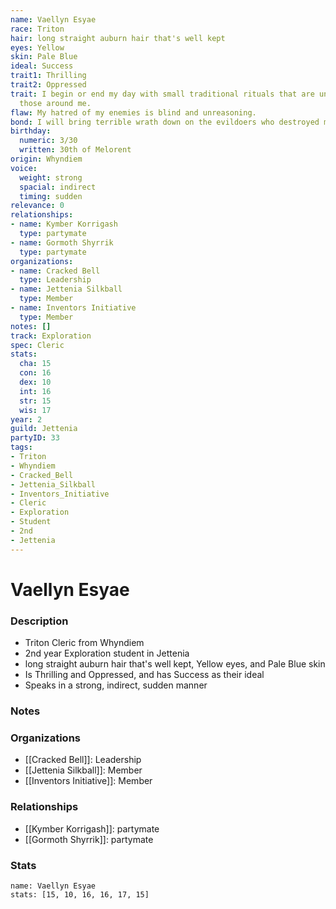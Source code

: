 ```yaml
---
name: Vaellyn Esyae
race: Triton
hair: long straight auburn hair that's well kept
eyes: Yellow
skin: Pale Blue
ideal: Success
trait1: Thrilling
trait2: Oppressed
trait: I begin or end my day with small traditional rituals that are unfamiliar to
  those around me.
flaw: My hatred of my enemies is blind and unreasoning.
bond: I will bring terrible wrath down on the evildoers who destroyed my homeland.
birthday:
  numeric: 3/30
  written: 30th of Melorent
origin: Whyndiem
voice:
  weight: strong
  spacial: indirect
  timing: sudden
relevance: 0
relationships:
- name: Kymber Korrigash
  type: partymate
- name: Gormoth Shyrrik
  type: partymate
organizations:
- name: Cracked Bell
  type: Leadership
- name: Jettenia Silkball
  type: Member
- name: Inventors Initiative
  type: Member
notes: []
track: Exploration
spec: Cleric
stats:
  cha: 15
  con: 16
  dex: 10
  int: 16
  str: 15
  wis: 17
year: 2
guild: Jettenia
partyID: 33
tags:
- Triton
- Whyndiem
- Cracked_Bell
- Jettenia_Silkball
- Inventors_Initiative
- Cleric
- Exploration
- Student
- 2nd
- Jettenia
---
```

# Vaellyn Esyae
### Description
- Triton Cleric from Whyndiem
- 2nd year Exploration student in Jettenia
- long straight auburn hair that's well kept, Yellow eyes, and Pale Blue skin
- Is Thrilling and Oppressed, and has Success as their ideal
- Speaks in a strong, indirect, sudden manner

### Notes

### Organizations
- [[Cracked Bell]]: Leadership
- [[Jettenia Silkball]]: Member
- [[Inventors Initiative]]: Member

### Relationships
- [[Kymber Korrigash]]: partymate
- [[Gormoth Shyrrik]]: partymate

### Stats
```statblock
name: Vaellyn Esyae
stats: [15, 10, 16, 16, 17, 15]
```